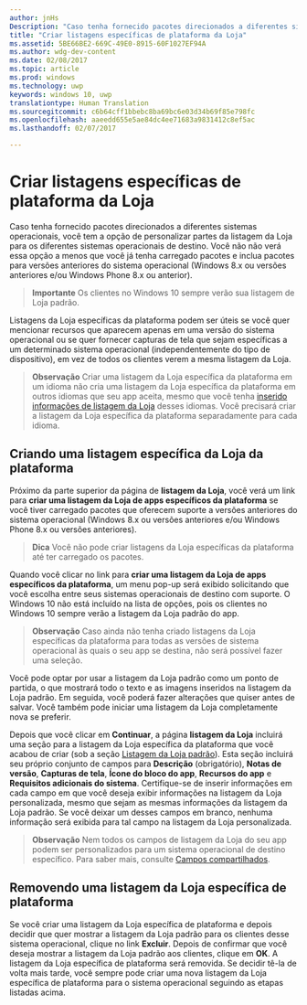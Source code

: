 ```yaml
---
author: jnHs
Description: "Caso tenha fornecido pacotes direcionados a diferentes sistemas operacionais, você tem a opção de personalizar partes da listagem da Loja para os diferentes sistemas operacionais de destino."
title: "Criar listagens específicas de plataforma da Loja"
ms.assetid: 5BE66BE2-669C-49E0-8915-60F1027EF94A
ms.author: wdg-dev-content
ms.date: 02/08/2017
ms.topic: article
ms.prod: windows
ms.technology: uwp
keywords: windows 10, uwp
translationtype: Human Translation
ms.sourcegitcommit: c6b64cff1bbebc8ba69bc6e03d34b69f85e798fc
ms.openlocfilehash: aaeedd655e5ae84dc4ee71683a9831412c8ef5ac
ms.lasthandoff: 02/07/2017

---
```


# <a name="create-platform-specific-store-listings"></a>Criar listagens específicas de plataforma da Loja


Caso tenha fornecido pacotes direcionados a diferentes sistemas operacionais, você tem a opção de personalizar partes da listagem da Loja para os diferentes sistemas operacionais de destino. Você não não verá essa opção a menos que você já tenha carregado pacotes e inclua pacotes para versões anteriores do sistema operacional (Windows 8.x ou versões anteriores e/ou Windows Phone 8.x ou anterior).

> **Importante**  Os clientes no Windows 10 sempre verão sua listagem de Loja padrão.

Listagens da Loja específicas da plataforma podem ser úteis se você quer mencionar recursos que aparecem apenas em uma versão do sistema operacional ou se quer fornecer capturas de tela que sejam específicas a um determinado sistema operacional (independentemente do tipo de dispositivo), em vez de todos os clientes verem a mesma listagem da Loja.

> **Observação**  Criar uma listagem da Loja específica da plataforma em um idioma não cria uma listagem da Loja específica da plataforma em outros idiomas que seu app aceita, mesmo que você tenha [inserido informações de listagem da Loja](create-app-store-listings.md) desses idiomas. Você precisará criar a listagem da Loja específica da plataforma separadamente para cada idioma.

## <a name="creating-a-platform-specific-store-listing"></a>Criando uma listagem específica da Loja da plataforma

Próximo da parte superior da página de **listagem da Loja**, você verá um link para **criar uma listagem da Loja de apps específicos da plataforma** se você tiver carregado pacotes que oferecem suporte a versões anteriores do sistema operacional (Windows 8.x ou versões anteriores e/ou Windows Phone 8.x ou versões anteriores).

> **Dica** Você não pode criar listagens da Loja específicas da plataforma até ter carregado os pacotes.

Quando você clicar no link para **criar uma listagem da Loja de apps específicos da plataforma**, um menu pop-up será exibido solicitando que você escolha entre seus sistemas operacionais de destino com suporte. O Windows 10 não está incluído na lista de opções, pois os clientes no Windows 10 sempre verão a listagem da Loja padrão do app.

> **Observação**  Caso ainda não tenha criado listagens da Loja específicas da plataforma para todas as versões de sistema operacional às quais o seu app se destina, não será possível fazer uma seleção.

Você pode optar por usar a listagem da Loja padrão como um ponto de partida, o que mostrará todo o texto e as imagens inseridos na listagem da Loja padrão. Em seguida, você poderá fazer alterações que quiser antes de salvar. Você também pode iniciar uma listagem da Loja completamente nova se preferir.

Depois que você clicar em **Continuar**, a página **listagem da Loja** incluirá uma seção para a listagem da Loja específica da plataforma que você acabou de criar (sob a seção [Listagem da Loja padrão](create-app-store-listings.md#default-store-listing-fields)). Esta seção incluirá seu próprio conjunto de campos para **Descrição** (obrigatório), **Notas de versão**, **Capturas de tela**, **Ícone do bloco do app**, **Recursos do app** e **Requisitos adicionais do sistema**. Certifique-se de inserir informações em cada campo em que você deseja exibir informações na listagem da Loja personalizada, mesmo que sejam as mesmas informações da listagem da Loja padrão. Se você deixar um desses campos em branco, nenhuma informação será exibida para tal campo na listagem da Loja personalizada.

> **Observação**  Nem todos os campos de listagem da Loja do seu app podem ser personalizados para um sistema operacional de destino específico. Para saber mais, consulte [Campos compartilhados](create-app-store-listings.md#shared-fields).

## <a name="removing-a-platform-specific-store-listing"></a>Removendo uma listagem da Loja específica de plataforma

Se você criar uma listagem da Loja específica de plataforma e depois decidir que quer mostrar a listagem da Loja padrão para os clientes desse sistema operacional, clique no link **Excluir**. Depois de confirmar que você deseja mostrar a listagem da Loja padrão aos clientes, clique em **OK**. A listagem da Loja específica de plataforma será removida. Se decidir tê-la de volta mais tarde, você sempre pode criar uma nova listagem da Loja específica de plataforma para o sistema operacional seguindo as etapas listadas acima.

 

 





